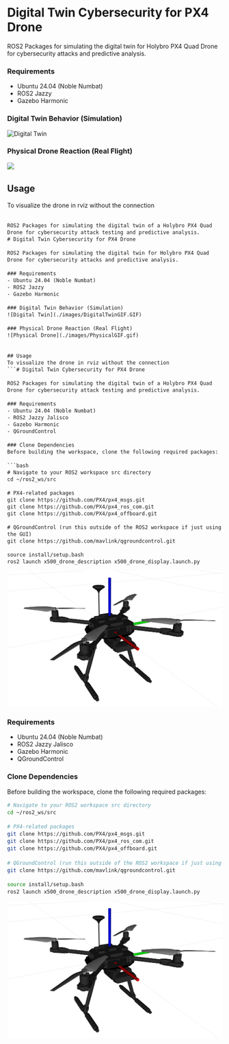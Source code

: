 # Digital Twin Cybersecurity for PX4 Drone

ROS2 Packages for simulating the digital twin for Holybro PX4 Quad Drone for cybersecurity attacks and predictive analysis.

### Requirements
- Ubuntu 24.04 (Noble Numbat)
- ROS2 Jazzy
- Gazebo Harmonic

### Digital Twin Behavior (Simulation)
![Digital Twin](./images/DigitalTwinGIF.GIF)

### Physical Drone Reaction (Real Flight)
<img src="./images/PhysicalGIF.gif" width="600"/>



## Usage
To visualize the drone in rviz without the connection
```# Digital Twin Cybersecurity for PX4 Drone

ROS2 Packages for simulating the digital twin of a Holybro PX4 Quad Drone for cybersecurity attack testing and predictive analysis.
# Digital Twin Cybersecurity for PX4 Drone

ROS2 Packages for simulating the digital twin for Holybro PX4 Quad Drone for cybersecurity attacks and predictive analysis.

### Requirements
- Ubuntu 24.04 (Noble Numbat)
- ROS2 Jazzy
- Gazebo Harmonic

### Digital Twin Behavior (Simulation)
![Digital Twin](./images/DigitalTwinGIF.GIF)

### Physical Drone Reaction (Real Flight)
![Physical Drone](./images/PhysicalGIF.gif)


## Usage
To visualize the drone in rviz without the connection
```# Digital Twin Cybersecurity for PX4 Drone

ROS2 Packages for simulating the digital twin of a Holybro PX4 Quad Drone for cybersecurity attack testing and predictive analysis.

### Requirements
- Ubuntu 24.04 (Noble Numbat)
- ROS2 Jazzy Jalisco
- Gazebo Harmonic
- QGroundControl

### Clone Dependencies
Before building the workspace, clone the following required packages:

```bash
# Navigate to your ROS2 workspace src directory
cd ~/ros2_ws/src

# PX4-related packages
git clone https://github.com/PX4/px4_msgs.git
git clone https://github.com/PX4/px4_ros_com.git
git clone https://github.com/PX4/px4_offboard.git

# QGroundControl (run this outside of the ROS2 workspace if just using the GUI)
git clone https://github.com/mavlink/qgroundcontrol.git

source install/setup.bash
ros2 launch x500_drone_description x500_drone_display.launch.py
```

![px4 drone rviz](./images/px4_drone_rviz.png)



### Requirements
- Ubuntu 24.04 (Noble Numbat)
- ROS2 Jazzy Jalisco
- Gazebo Harmonic
- QGroundControl

### Clone Dependencies
Before building the workspace, clone the following required packages:

```bash
# Navigate to your ROS2 workspace src directory
cd ~/ros2_ws/src

# PX4-related packages
git clone https://github.com/PX4/px4_msgs.git
git clone https://github.com/PX4/px4_ros_com.git
git clone https://github.com/PX4/px4_offboard.git

# QGroundControl (run this outside of the ROS2 workspace if just using the GUI)
git clone https://github.com/mavlink/qgroundcontrol.git

source install/setup.bash
ros2 launch x500_drone_description x500_drone_display.launch.py
```

![px4 drone rviz](./images/px4_drone_rviz.png)



